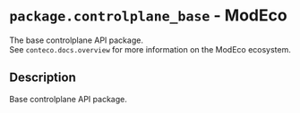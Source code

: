 # `package.controlplane_base` - ModEco

The base controlplane API package.  
See `conteco.docs.overview` for more information on the ModEco ecosystem.

## Description

Base controlplane API package.
